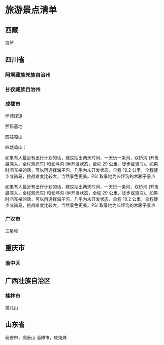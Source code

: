 # 旅游景点清单


## 西藏

拉萨

## 四川省

### 阿坝藏族羌族自治州

### 甘孜藏族自治州

### 成都市

环城绿道

熊猫基地

四姑凉山

四姑凉山：

如果有人最近有出行计划的话，建议抽出两天时间，一天玩一条沟，双桥沟 (开发最深入，全程观光车) 和长坪沟 (半开发状态，全程 29 公里，徒步或骑马)。如果时间充裕的话，可以再选择海子沟，几乎为未开发状态，全程 19.2 公里，全程徒步或骑马，挑战难度比较大，当然景色更美。PS: 取景地为长坪沟的木骡子景点

如果有人最近有出行计划的话，建议抽出两天时间，一天玩一条沟，双桥沟 (开发最深入，全程观光车) 和长坪沟 (半开发状态，全程 29 公里，徒步或骑马)。如果时间充裕的话，可以再选择海子沟，几乎为未开发状态，全程 19.2 公里，全程徒步或骑马，挑战难度比较大，当然景色更美。PS: 取景地为长坪沟的木骡子景点

### 广汉市

三星堆

## 重庆市

### 渝中区


## 广西壮族自治区

### 桂林市

猫儿山


## 山东省

泰安市，爬泰山
淄博市，吃烧烤